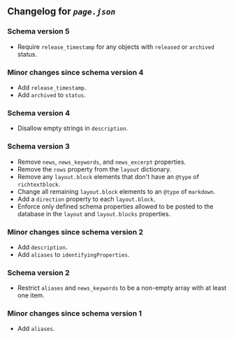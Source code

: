 ## Changelog for *`page.json`*

### Schema version 5

* Require `release_timestamp` for any objects with `released` or `archived` status.

### Minor changes since schema version 4

* Add `release_timestamp`.
* Add `archived` to `status`.

### Schema version 4

* Disallow empty strings in `description`.

### Schema version 3

* Remove `news`, `news_keywords`, and `news_excerpt` properties.
* Remove the `rows` property from the `layout` dictionary.
* Remove any `layout.block` elements that don't have an `@type` of `richtextblock`.
* Change all remaining `layout.block` elements to an `@type` of `markdown`.
* Add a `direction` property to each `layout.block`.
* Enforce only defined schema properties allowed to be posted to the database in the `layout` and `layout.blocks` properties.

### Minor changes since schema version 2

* Add `description`.
* Add `aliases` to `identifyingProperties`.

### Schema version 2

* Restrict `aliases` and `news_keywords` to be a non-empty array with at least one item.

### Minor changes since schema version 1

* Add `aliases`.
